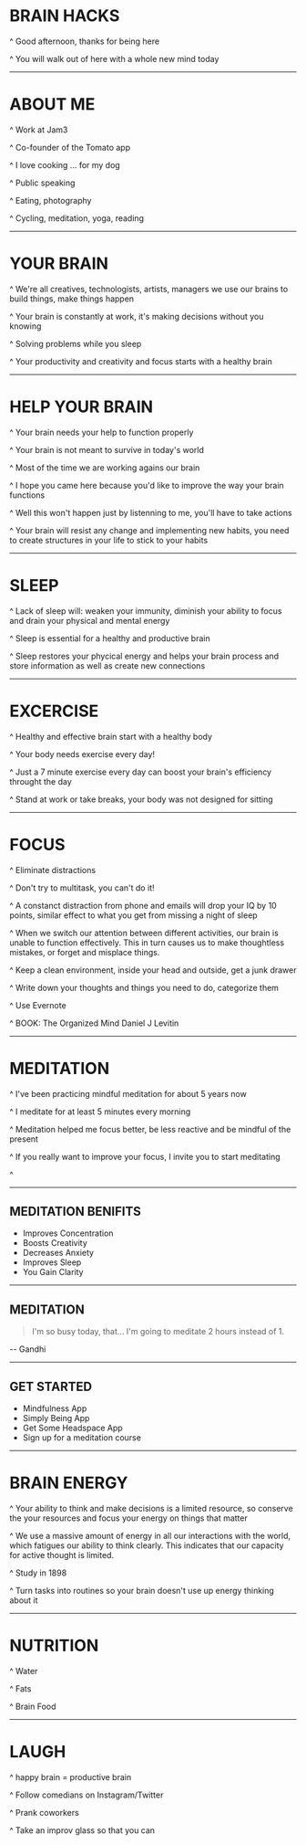 # BRAIN HACKS

^ Good afternoon, thanks for being here

^ You will walk out of here with a whole new mind today

---

# ABOUT ME

^ Work at Jam3

^ Co-founder of the Tomato app

^ I love cooking ... for my dog

^ Public speaking

^ Eating, photography

^ Cycling, meditation, yoga, reading

---

# YOUR BRAIN

^ We're all creatives, technologists, artists, managers we use our brains to build things, make things happen

^ Your brain is constantly at work, it's making decisions without you knowing

^ Solving problems while you sleep

^ Your productivity and creativity and focus starts with a healthy brain

---

# HELP YOUR BRAIN

^ Your brain needs your help to function properly

^ Your brain is not meant to survive in today's world

^ Most of the time we are working agains our brain

^ I hope you came here because you'd like to improve the way your brain functions

^ Well this won't happen just by listenning to me, you'll have to take actions

^ Your brain will resist any change and implementing new habits, you need to create structures in your life to stick to your habits

---

# SLEEP

^ Lack of sleep will: weaken your immunity, diminish your ability to focus and drain your physical and mental energy

^ Sleep is essential for a healthy and productive brain

^ Sleep restores your phycical energy and helps your brain process and store information as well as create new connections

---

# EXCERCISE

^ Healthy and effective brain start with a healthy body

^ Your body needs exercise every day!

^ Just a 7 minute exercise every day can boost your brain's efficiency throught the day

^ Stand at work or take breaks, your body was not designed for sitting

---

# FOCUS

^ Eliminate distractions

^ Don't try to multitask, you can't do it!

^ A constanct distraction from phone and emails will drop your IQ by 10 points, similar effect to what you get from missing a night of sleep

^ When we switch our attention between different activities, our brain is unable to function effectively. This in turn causes us to make thoughtless mistakes, or forget and misplace things.

^ Keep a clean environment, inside your head and outside, get a junk drawer

^ Write down your thoughts and things you need to do, categorize them

^ Use Evernote

^ BOOK: The Organized Mind Daniel J Levitin

---

# MEDITATION

^ I've been practicing mindful meditation for about 5 years now

^ I meditate for at least 5 minutes every morning

^ Meditation helped me focus better, be less reactive and be mindful of the present

^ If you really want to improve your focus, I invite you to start meditating

^  

---

## MEDITATION BENIFITS

- Improves Concentration
- Boosts Creativity
- Decreases Anxiety
- Improves Sleep
- You Gain Clarity


---

## MEDITATION

> I'm so busy today, that... I'm going to meditate 2 hours instead of 1.

-- Gandhi

---

## GET STARTED

- Mindfulness App
- Simply Being App
- Get Some Headspace App
- Sign up for a meditation course

---

# BRAIN ENERGY

^ Your ability to think and make decisions is a limited resource, so conserve the your resources and focus your energy on things that matter

^ We use a massive amount of energy in all our interactions with the world, which fatigues our ability to think clearly. This indicates that our capacity for active thought is limited.

^ Study in 1898

^ Turn tasks into routines so your brain doesn't use up energy thinking about it

---

# NUTRITION

^ Water

^ Fats

^ Brain Food

---

# LAUGH

^ happy brain = productive brain

^ Follow comedians on Instagram/Twitter

^ Prank coworkers

^ Take an improv glass so that you can 


